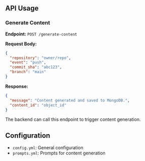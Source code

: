 ## API Usage

### Generate Content

**Endpoint:** `POST /generate-content`

**Request Body:**
```json
{
  "repository": "owner/repo",
  "event": "push",
  "commit_sha": "abc123",
  "branch": "main"
}
```

**Response:**
```json
{
  "message": "Content generated and saved to MongoDB.",
  "content_id": "object_id"
}
```

The backend can call this endpoint to trigger content generation.

## Configuration

- `config.yml`: General configuration
- `prompts.yml`: Prompts for content generation
